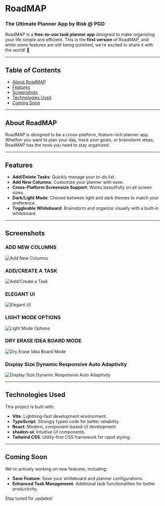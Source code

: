 # RoadMAP

### The Ultimate Planner App by Risk @ PGD

RoadMAP is a **free-to-use task planner app** designed to make organizing your life simple and efficient. This is the **first version** of RoadMAP, and while some features are still being polished, we're excited to share it with the world! 🚀

---

## Table of Contents
- [About RoadMAP](#about-roadmap)
- [Features](#features)
- [Screenshots](#Screenshots)
- [Technologies Used](#technologies-used)
- [Coming Soon](#coming-soon)

---

## About RoadMAP
RoadMAP is designed to be a cross-platform, feature-rich planner app. Whether you want to plan your day, track your goals, or brainstorm ideas, RoadMAP has the tools you need to stay organized.

---

## Features
- **Add/Delete Tasks**: Quickly manage your to-do list.
- **Add New Columns**: Customize your planner with ease.
- **Cross-Platform Screensize Support**: Works beautifully on all screen sizes.
- **Dark/Light Mode**: Choose between light and dark themes to match your preference.
- **Toggleable Whiteboard**: Brainstorm and organize visually with a built-in whiteboard.

---

## Screenshots

### ADD NEW COLUMNS
![Add New Columns](https://cdn.discordapp.com/attachments/1013393489242886155/1319929372127526982/image.png?ex=6767bf85&is=67666e05&hm=e07a9e9bcd3a8ebb3b0bb757e602a3dac66bca0787ffb6f9cc45657db99003aa)

### ADD/CREATE A TASK
![Add/Create a Task](https://cdn.discordapp.com/attachments/1013393489242886155/1319929481976086549/image.png?ex=6767bf9f&is=67666e1f&hm=d10b5b7b4a588f3547cd04951aff0597fc7a98e7ae68eabea3ae30ba3d2ef8ac)

### ELEGANT UI
![Elegant UI](https://cdn.discordapp.com/attachments/1013393489242886155/1319931619888336968/image.png?ex=6767c19d&is=6766701d&hm=b6d181565ca1d443569da8b8d3427a44c1707ca6e9efe60bca33852d7eb61892)

### LIGHT MODE OPTIONS
![Light Mode Options](https://cdn.discordapp.com/attachments/1013393489242886155/1319931528653832245/image.png?ex=6767c187&is=67667007&hm=c79e2be2658cecca356ed92e58aaab207937c1bee94ae39997c6a7cef75588b6)

### DRY ERASE IDEA BOARD MODE
![Dry Erase Idea Board Mode](https://cdn.discordapp.com/attachments/1013393489242886155/1319932893220311130/image.png?ex=6767c2cc&is=6766714c&hm=ac8ee9be875080c6cc5da5a1b000f569ecdfc69e12af2ffe1176bbca2e7e1ecc)

### Display Size Dynamic Responsive Auto Adaptivity
![Display Size Dynamic Responsive Auto Adaptivity](https://cdn.discordapp.com/attachments/1013393489242886155/1319933853112209448/image.png?ex=6767c3b1&is=67667231&hm=38502b6e1cc0e0ec7db77171072f15564ebe1f732c3814f4060e6c744165cda3)

---

## Technologies Used
This project is built with:
- **Vite**: Lightning-fast development environment.
- **TypeScript**: Strongly typed code for better reliability.
- **React**: Modern, component-based UI development.
- **shadcn-ui**: Intuitive UI components.
- **Tailwind CSS**: Utility-first CSS framework for rapid styling.

---

## Coming Soon
We're actively working on new features, including:
- **Save Feature**: Save your whiteboard and planner configurations.
- **Enhanced Task Management**: Additional task functionalities for better productivity.

Stay tuned for updates!

